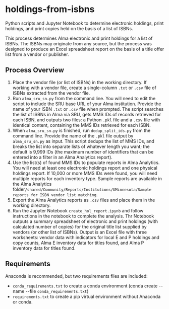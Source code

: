 # holdings-from-isbns
Python scripts and Jupyter Notebook to determine electronic holdings, print holdings, and print copies held on the basis of a list of ISBNs.

This process determines Alma electronic and print holdings for a list of ISBNs. The ISBNs may originate from any source, but the process was designed to produce an Excel spreadsheet report on the basis of a title offer list from a vendor or publisher.

## Process Overview
1. Place the vendor file (or list of ISBNs) in the working directory. If working with a vendor file, create a single-column `.txt` or `.csv` file of ISBNs extracted from the vendor file.
2. Run `alma_sru_sn.py` from the command line. You will need to edit the script to include the SRU base URL of your Alma institution. Provide the name of your ISBN `.txt` or `.csv` file when prompted. The script searches the list of ISBNs in Alma via SRU, gets MMS IDs of records retrieved for each ISBN, and outputs two files: a Python `.pkl` file and a `.csv` file with identical content, containing the MMS IDs retrieved for each ISBN. 
3. When `alma_sru_sn.py` is finished, run `dedup_split_ids.py` from the command line. Provide the name of the `.pkl` file output by `alma_sru_sn.py` as input. This script dedups the list of MMS IDs, and breaks the list into separate lists of whatever length you want; the default is 9,999 IDs (the maximum number of identifiers that can be entered into a filter in an Alma Analytics report).
4. Use the list(s) of found MMS IDs to populate reports in Alma Analytics. You will need at least one electronic holdings report and one physical holdings report. If 10,000 or more MMS IDs were found, you will need multiple reports for each inventory type. Sample reports are available in the Alma Analytics folder`/shared/Community/Reports/Institutions/UMinnesota/Sample reports for ISBN vendor list matching`.
5. Export the Alma Analytics reports as `.csv` files and place them in the working directory.
6. Run the Jupyter Notebook `create_hol_report.ipynb` and follow instructions in the notebook to complete the analysis. Thr Notebook outputs a summary spreadsheet of electronic and print holdings (with calculated number of copies) for the original title list supplied by vendors (or other list of ISBNs). Output is an Excel file with three worksheets: vendor data with indicators for local E and P holdings and copy counts, Alma E inventory data for titles found, and Alma P inventory data for titles found.

## Requirements
Anaconda is recommended, but two requirements files are included:
- `conda_requirements.txt` to create a conda environment (conda create --name <env> --file `conda_requirements.txt`)
- `requirements.txt` to create a pip virtual environment without Anaconda or conda.
